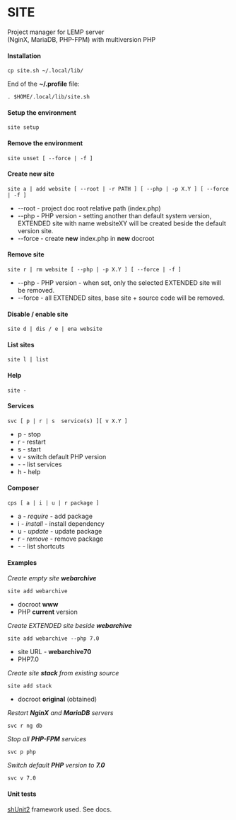 # SITE
Project manager for LEMP server\
(NginX, MariaDB, PHP-FPM) with multiversion PHP

#### Installation
```
cp site.sh ~/.local/lib/
```
End of the **~/.profile** file:
```
. $HOME/.local/lib/site.sh
```
#### Setup the environment
```
site setup
```
#### Remove the environment
```
site unset [ --force | -f ]
```
#### Create new site
```
site a | add website [ --root | -r PATH ] [ --php | -p X.Y ] [ --force | -f ]
```
- --root - project doc root relative path (index.php)
- --php	- PHP version - setting another than default system version, EXTENDED site with name websiteXY will be created beside the default version site.
- --force - create **new** index.php in **new** docroot
#### Remove site
```
site r | rm website [ --php | -p X.Y ] [ --force | -f ]
```
* --php - PHP version - when set, only the selected EXTENDED site will be removed.
* --force - all EXTENDED sites, base site + source code will be removed.
#### Disable / enable site
```
site d | dis / e | ena website
```
#### List sites
```
site l | list
```
#### Help
```
site -
```
#### Services
```
svc [ p | r | s  service(s) ][ v X.Y ]
```
* p - stop
* r - restart
* s - start
* v - switch default PHP version
* \- - list services
* h - help
#### Composer
```
cps [ a | i | u | r package ]
```
* a - _require_	- add package
* i - _install_	- install dependency
* u - _update_ - update package
* r - _remove_ - remove package
* \- - list shortcuts
#### Examples
_Create empty site **webarchive**_
```
site add webarchive
```
* docroot **www**
* PHP **current** version

_Create EXTENDED site beside **webarchive**_
```
site add webarchive --php 7.0
```
* site URL - **webarchive70**
* PHP7.0

_Create site **stack** from existing source_
```
site add stack
```
* docroot **original** (obtained)

_Restart **NginX** and **MariaDB** servers_
```
svc r ng db
```
_Stop all **PHP-FPM** services_
```
svc p php
```
_Switch default **PHP** version to **7.0**_
```
svc v 7.0
```
#### Unit tests
[shUnit2](https://github.com/kward/shunit2) framework used. See docs.
